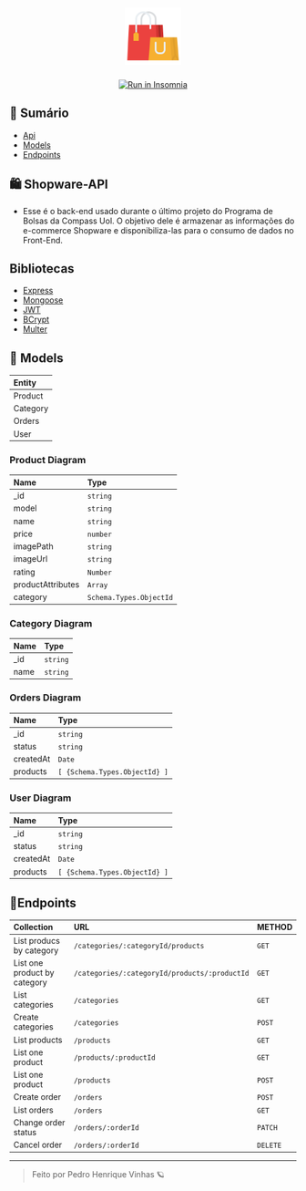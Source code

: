 <h1 align='center'  >
  <img 
   width='100px' height='100px'
    src='./.github/shopping.png'
  >
</h1>
 <p align="center">
      <a href="https://insomnia.rest/run/?label=shopware-api&uri=https%3A%2F%2Fraw.githubusercontent.com%2FPedrovinhas%2Fshopware-api%2Fmain%2Finsomnia.json%3Ftoken%3DGHSAT0AAAAAABQWZW7JDF6N4W6BPWBQZ4CYY44ZENA" target="_blank"><img src="https://insomnia.rest/images/run.svg" alt="Run in Insomnia"></a>
  </p>  
  
## 📌 Sumário
- [Api](##Shopware-API)
- [Models](##Models)
- [Endpoints](##Endpoints)

## 🛍 Shopware-API 
- Esse é o back-end usado durante o último projeto do Programa de Bolsas da Compass Uol. O objetivo dele é armazenar as informações do e-commerce Shopware e disponibiliza-las para o consumo de dados no Front-End.

## Bibliotecas

- [Express](https://expressjs.com/pt-br/)
- [Mongoose](https://mongoosejs.com/)
- [JWT](https://jwt.io/)
- [BCrypt](https://www.npmjs.com/package/bcrypt)
- [Multer](https://www.npmjs.com/package/multer)


## 📔 Models

| Entity   |
| :---------- |
| Product | 
| Category |   
|  Orders | 
|  User | 

### Product Diagram
| Name   | Type       |
| :---------- | :--------- |
|  _id | `string` | 
|  model | `string` | 
|  name | `string` | 
|  price | `number` | 
|  imagePath | `string` | 
|  imageUrl | `string` | 
|  rating | `Number` | 
|  productAttributes | `Array` | 
|  category | `Schema.Types.ObjectId` | 


### Category Diagram
| Name   | Type       |
| :---------- | :--------- |
|  _id | `string` | 
|  name | `string` | 

### Orders Diagram
| Name   | Type       |
| :---------- | :--------- |
|  _id | `string` | 
|  status | `string` | 
|  createdAt | `Date` | 
|  products | `[ {Schema.Types.ObjectId} ]` | 

### User Diagram
| Name   | Type       |
| :---------- | :--------- |
|  _id | `string` | 
|  status | `string` | 
|  createdAt | `Date` | 
|  products | `[ {Schema.Types.ObjectId} ]` | 


## 📑Endpoints

| Collection   | URL       | METHOD |
| :---------- | :--------- |:--------- |
|  List producs by category | `/categories/:categoryId/products` | `GET` |
|  List one product by category | `/categories/:categoryId/products/:productId` | `GET` |
|  List categories | `/categories` | `GET` |
|  Create categories | `/categories` | `POST` |
|  List products | `/products` | `GET` |
|  List one product | `/products/:productId` | `GET` |
|  List one product | `/products` | `POST` |
|  Create order | `/orders` | `POST` |
|  List orders | `/orders` | `GET` |
|  Change order status | `/orders/:orderId` | `PATCH` |
|  Cancel order | `/orders/:orderId` | `DELETE` |


---
<blockquote> Feito por Pedro Henrique Vinhas 🪐 </blockquote>
